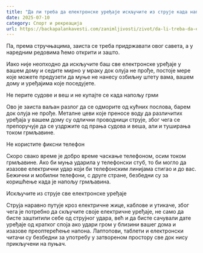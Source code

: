 ```yaml
---
title: "Да ли треба да електронске уређаје искључите из струје када напољу грми и сева?"
date: 2025-07-10
category: Спорт и рекреација
url: https://backapalankavesti.com/zanimljivosti/zivot/da-li-treba-da-elektronske-uredjaje-iskljucite-iz-struje-kada-napolju-grmi-i-seva/
---
```


Па, према стручњацима, заиста се треба придржавати овог савета, а у наредним редовима ћемо открити и зашто.

Иако није неопходно да искључите баш све електронске уређаје у вашем дому и седите мирно у мраку док олуја не прође, постоје мере које можете предузети да муње не нанесу озбиљну штету вама, вашем дому и уређајима које поседујете.

Не перите судове и веш и не купајте се када напољу грми

Ово је заиста ваљан разлог да се одморите од кућних послова, барем док олуја не прође. Металне цеви које преносе воду да различитих уређаја у вашем дому су одлични проводници струје, због чега се препоручује да се уздржите од прања судова и веша, али и туширања током грмљавине.

Не користите фиксни телефон

Скоро свако време је добро време часкање телефоном, осим током грмљавине. Ако би муња ударила у телефонски стуб, то би могло да изазове електрични удар који би телефонским линијама стигао и до вас. Бежични и мобилни телефони, с друге стране, безбедни су за коришћење када је напољу грмљавина.

Искључите из струје све електронске уређаје

Струја наравно путује кроз електричне жице, каблове и утикаче, због чега је потребно да скључите своје електричне уређаје, не само да бисте заштитили себе од струјног удара, већ и да бисте сачували дате уређаје од кратког споја ако удари гром у близини вашег дома и изазове преоптерећење напона. Лаптопови, таблети и електронски читачи су безбедни за употребу у затвореном простору све док нису прикључени на пуњач.

